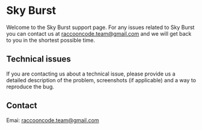 # Sky Burst
Welcome to the Sky Burst support page.
For any issues related to Sky Burst you can contact us at raccooncode.team@gmail.com and we will get back to you in the shortest possible time.

## Technical issues
If you are contacting us about a technical issue, please provide us a detailed description of the problem, screenshots (if applicable) and a way to reproduce the bug.

## Contact
Emai: raccooncode.team@gmail.com
